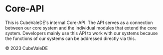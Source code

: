 # Core-API

This is CubeValeDE's internal Core-API. The API serves as a connection between our core system and the individual modules that extend the core system.
Developers mainly use this API to work with our systems because the functions of our systems can be addressed directly via this.

© 2023 CubeValeDE
